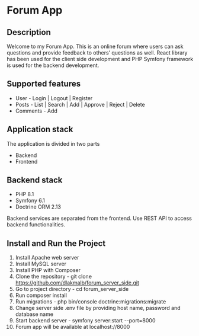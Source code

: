 # Forum App

## Description
Welcome to my Forum App. This is an online forum where users can ask questions and provide feedback to others’ questions as well. React library has been used for the client side development and PHP Symfony framework is used for the backend development.

## Supported features
* User - Login | Logout | Register
* Posts - List | Search | Add | Approve | Reject | Delete
* Comments - Add

## Application stack
The application is divided in two parts
* Backend
* Frontend

## Backend stack
* PHP 8.1
* Symfony 6.1
* Doctrine ORM 2.13

Backend services are separated from the frontend. Use REST API to access backend functionalities.

## Install and Run the Project
1. Install Apache web server
2. Install MySQL server
3. Install PHP with Composer
4. Clone the repository - git clone https://github.com/dlakmalb/forum_server_side.git
5. Go to project directory - cd forum_server_side
6. Run composer install
7. Run migrations - php bin/console doctrine:migrations:migrate
8. Change server side .env file by providing host name, password and database name
9. Start backend server - symfony server:start --port=8000
10. Forum app will be available at localhost://8000


